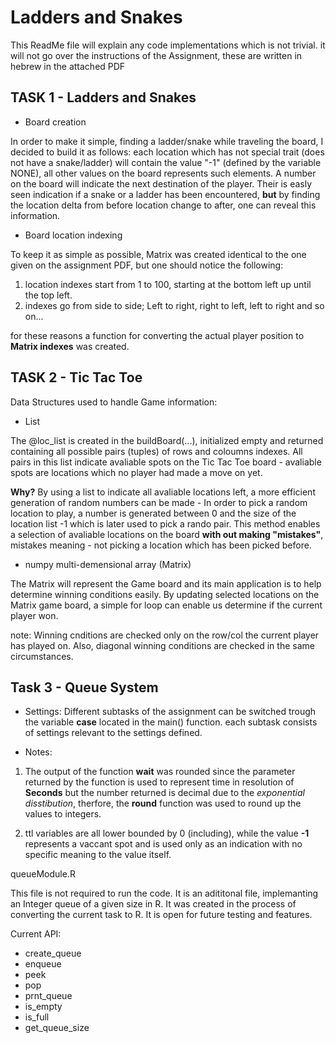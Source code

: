 # Ladders and Snakes

This ReadMe file will explain any code implementations which is not trivial. it will not go over the instructions of the Assignment, these are written in hebrew in the attached PDF

## TASK 1 - Ladders and Snakes
  
- Board creation

In order to make it simple, finding a ladder/snake while traveling the board, I decided to build it as follows:
each location which has not special trait (does not have a snake/ladder) will contain the value "-1" (defined by the variable NONE), all other values on the board represents such elements. A number on the board will indicate the next destination of the player. Their is easly seen indication if a snake or a ladder has been encountered, **but** by finding the location delta from before location change to after, one can reveal this information.

- Board location indexing

To keep it as simple as possible, Matrix was created identical to the one given on the assignment PDF, but one should notice the following:
  1. location indexes start from 1 to 100, starting at the bottom left up until the top left.
  2. indexes go from side to side; Left to right, right to left, left to right and so on...

for these reasons a function for converting the actual player position to **Matrix indexes** was created.

## TASK 2 - Tic Tac Toe

Data Structures used to handle Game information:

- List

The @loc_list is created in the buildBoard(...), initialized empty and returned containing all possible pairs (tuples) of rows and coloumns indexes. All pairs in this list indicate avaliable spots on the Tic Tac Toe board - avaliable spots are locations which no player had made a move on yet.

**Why?** By using a list to indicate all avaliable locations left, a more efficient generation of random numbers can be made - In order to pick a random location to play, a number is generated between 0 and the size of the location list -1 which is later used to pick a rando pair. This method enables a selection of avaliable locations on the board **with out making "mistakes"**, mistakes meaning - not picking a location which has been picked before.

- numpy multi-demensional array (Matrix)

The Matrix will represent the Game board and its main application is to help determine winning conditions easily. By updating selected locations on the Matrix game board, a simple for loop can enable us determine if the current player won.

note: Winning cnditions are checked only on the row/col the current player has played on. Also, diagonal winning conditions are checked in the same circumstances.

## Task 3 - Queue System

- Settings:
Different subtasks of the assignment can be switched trough the variable **case** located in the main() function. each subtask consists of settings relevant to the settings defined.

- Notes:
1. The output of the function **wait** was rounded since the parameter returned by the function is used to represent time in resolution of **Seconds** but the number returned is decimal due to the *exponential disstibution*, therfore, the **round** function was used to round up the values to integers.

2. ttl variables are all lower bounded by 0 (including), while the value **-1** represents a vaccant spot and is used only as an indication with no specific meaning to the value itself.

queueModule.R

This file is not required to run the code. It is an adititonal file, implemanting an Integer queue of a given size in R. It was created in the process of converting the current task to R.
It is open for future testing and features.

Current API:
- create_queue
- enqueue
- peek
- pop
- prnt_queue
- is_empty
- is_full
- get_queue_size